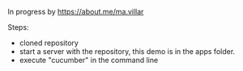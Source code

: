 In progress by https://about.me/ma.villar

Steps:
* cloned repository
* start a server with the repository, this demo is in the apps folder.
* execute "cucumber" in the command line